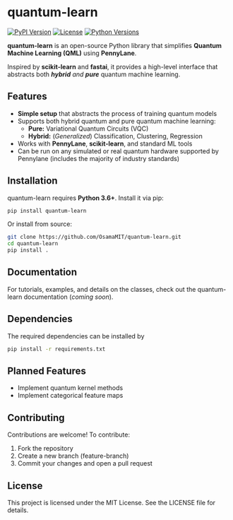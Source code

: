 # quantum-learn

[![PyPI Version](https://img.shields.io/pypi/v/quantum-learn.svg)](https://pypi.org/project/quantum-learn/)
[![License](https://img.shields.io/badge/license-MIT-blue.svg)](https://github.com/OsamaMIT/quantum-learn/blob/main/LICENSE)
[![Python Versions](https://img.shields.io/pypi/pyversions/quantum-learn.svg)](https://pypi.org/project/quantum-learn/)

**quantum-learn** is an open-source Python library that simplifies **Quantum Machine Learning (QML)** using **PennyLane**.

Inspired by **scikit-learn** and **fastai**, it provides a high-level interface that abstracts both ***hybrid*** _and_ ***pure*** quantum machine learning.

## Features

- **Simple setup** that abstracts the process of training quantum models 
- Supports both hybrid quantum and pure quantum machine learning:
    - **Pure:** Variational Quantum Circuits (VQC)
    - **Hybrid:** (*Generalized*) Classification, Clustering, Regression
- Works with **PennyLane**, **scikit-learn**, and standard ML tools
- Can be run on any simulated or real quantum hardware supported by Pennylane (includes the majority of industry standards)

## Installation

quantum-learn requires **Python 3.6+**. Install it via pip:

```bash
pip install quantum-learn
```

Or install from source:

```bash
git clone https://github.com/OsamaMIT/quantum-learn.git
cd quantum-learn
pip install .
```

## Documentation
For tutorials, examples, and details on the classes, check out the quantum-learn documentation (_coming soon_).

## Dependencies
The required dependencies can be installed by

```bash
pip install -r requirements.txt
```

## Planned Features
- Implement quantum kernel methods
- Implement categorical feature maps

## Contributing
Contributions are welcome! To contribute:

1. Fork the repository
2. Create a new branch (feature-branch)
3. Commit your changes and open a pull request

## License
This project is licensed under the MIT License. See the LICENSE file for details.

